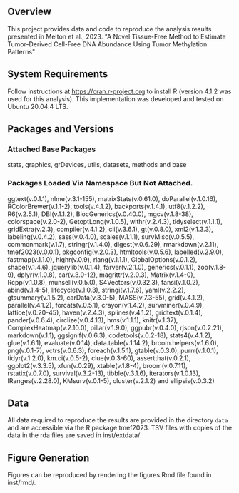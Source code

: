 ## Overview

This project provides data and code to reproduce the analysis results
presented in Melton et al., 2023. "A Novel Tissue-Free Method to Estimate
Tumor-Derived Cell-Free DNA Abundance Using Tumor Methylation Patterns"

## System Requirements

Follow instructions at https://cran.r-project.org
to install R (version 4.1.2 was used for this analysis). 
This implementation was developed and tested on Ubuntu 20.04.4 LTS.

## Packages and Versions

### Attached Base Packages

stats, graphics, grDevices, utils, datasets, methods and base

### Packages Loaded Via Namespace But Not Attached.

ggtext(v.0.1.1), nlme(v.3.1-155), matrixStats(v.0.61.0), doParallel(v.1.0.16), RColorBrewer(v.1.1-2), tools(v.4.1.2), backports(v.1.4.1), utf8(v.1.2.2), R6(v.2.5.1), DBI(v.1.1.2), BiocGenerics(v.0.40.0), mgcv(v.1.8-38), colorspace(v.2.0-2), GetoptLong(v.1.0.5), withr(v.2.4.3), tidyselect(v.1.1.1), gridExtra(v.2.3), compiler(v.4.1.2), cli(v.3.6.1), gt(v.0.8.0), xml2(v.1.3.3), labeling(v.0.4.2), sass(v.0.4.0), scales(v.1.1.1), survMisc(v.0.5.5), commonmark(v.1.7), stringr(v.1.4.0), digest(v.0.6.29), rmarkdown(v.2.11), tmef2023(v.0.0.1), pkgconfig(v.2.0.3), htmltools(v.0.5.6), labelled(v.2.9.0), fastmap(v.1.1.0), highr(v.0.9), rlang(v.1.1.1), GlobalOptions(v.0.1.2), shape(v.1.4.6), jquerylib(v.0.1.4), farver(v.2.1.0), generics(v.0.1.1), zoo(v.1.8-9), dplyr(v.1.0.8), car(v.3.0-12), magrittr(v.2.0.3), Matrix(v.1.4-0), Rcpp(v.1.0.8), munsell(v.0.5.0), S4Vectors(v.0.32.3), fansi(v.1.0.2), abind(v.1.4-5), lifecycle(v.1.0.3), stringi(v.1.7.6), yaml(v.2.2.2), gtsummary(v.1.5.2), carData(v.3.0-5), MASS(v.7.3-55), grid(v.4.1.2), parallel(v.4.1.2), forcats(v.0.5.1), crayon(v.1.4.2), survminer(v.0.4.9), lattice(v.0.20-45), haven(v.2.4.3), splines(v.4.1.2), gridtext(v.0.1.4), pander(v.0.6.4), circlize(v.0.4.13), hms(v.1.1.1), knitr(v.1.37), ComplexHeatmap(v.2.10.0), pillar(v.1.9.0), ggpubr(v.0.4.0), rjson(v.0.2.21), markdown(v.1.1), ggsignif(v.0.6.3), codetools(v.0.2-18), stats4(v.4.1.2), glue(v.1.6.1), evaluate(v.0.14), data.table(v.1.14.2), broom.helpers(v.1.6.0), png(v.0.1-7), vctrs(v.0.6.3), foreach(v.1.5.1), gtable(v.0.3.0), purrr(v.1.0.1), tidyr(v.1.2.0), km.ci(v.0.5-2), clue(v.0.3-60), assertthat(v.0.2.1), ggplot2(v.3.3.5), xfun(v.0.29), xtable(v.1.8-4), broom(v.0.7.11), rstatix(v.0.7.0), survival(v.3.2-13), tibble(v.3.1.6), iterators(v.1.0.13), IRanges(v.2.28.0), KMsurv(v.0.1-5), cluster(v.2.1.2) and ellipsis(v.0.3.2)

## Data

All data required to reproduce the results are provided in the directory
`data` and are accessible via the R package tmef2023. TSV files with
copies of the data in the rda files are saved in inst/extdata/

## Figure Generation

Figures can be reproduced by rendering the figures.Rmd file found in inst/rmd/.

